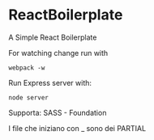 # ReactBoilerplate
A Simple React Boilerplate

For watching change run with
```
webpack -w
```


Run Express server with:
```
node server
```

Supporta: SASS - Foundation

I file che iniziano con _ sono dei PARTIAL
